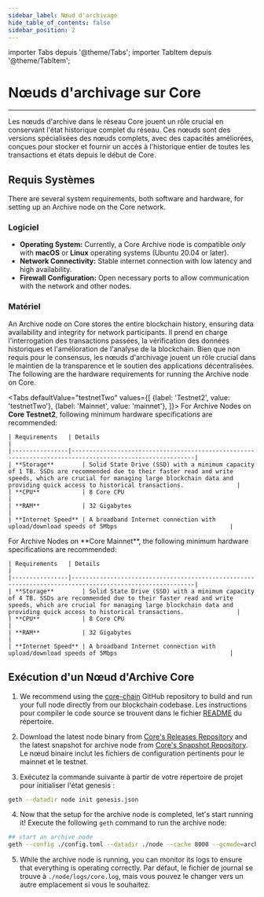 ```yaml
---
sidebar_label: Nœud d'archivage
hide_table_of_contents: false
sidebar_position: 2
---
```


importer Tabs depuis '@theme/Tabs';
importer TabItem depuis '@theme/TabItem';

# Nœuds d'archivage sur Core

---

Les nœuds d'archive dans le réseau Core jouent un rôle crucial en conservant l'état historique complet du réseau. Ces nœuds sont des versions spécialisées des nœuds complets, avec des capacités améliorées, conçues pour stocker et fournir un accès à l'historique entier de toutes les transactions et états depuis le début de Core.

## Requis Systèmes

There are several system requirements, both software and hardware, for setting up an Archive node on the Core network.

### Logiciel

- **Operating System:** Currently, a Core Archive node is compatible _only_ with **macOS** or **Linux** operating systems (Ubuntu 20.04 or later).
- **Network Connectivity:** Stable internet connection with low latency and high availability.
- **Firewall Configuration:** Open necessary ports to allow communication with the network and other nodes.

### Matériel

An Archive node on Core stores the entire blockchain history, ensuring data availability and integrity for network participants. Il prend en charge l'interrogation des transactions passées, la vérification des données historiques et l'amélioration de l'analyse de la blockchain. Bien que non requis pour le consensus, les nœuds d'archivage jouent un rôle crucial dans le maintien de la transparence et le soutien des applications décentralisées. The following are the hardware requirements for running the Archive node on Core.

<Tabs
defaultValue="testnetTwo"
values={[
{label: 'Testnet2', value: 'testnetTwo'},
{label: 'Mainnet', value: 'mainnet'},
]}> <TabItem value="testnetTwo">
For Archive Nodes on **Core Testnet2**, following minimum hardware specifications are recommended:

```
| Requirements   | Details                                                                                                 |  
|----------------|---------------------------------------------------------------------------------------------------------|
| **Storage**        | Solid State Drive (SSD) with a minimum capacity of 1 TB. SSDs are recommended due to their faster read and write speeds, which are crucial for managing large blockchain data and providing quick access to historical transactions.               |
| **CPU**            | 8 Core CPU                                                                                          |
| **RAM**            | 32 Gigabytes                                                                                        |
| **Internet Speed** | A broadband Internet connection with upload/download speeds of 5Mbps                                |
```

  </TabItem>

  <TabItem value="mainnet">
    For Archive Nodes on **Core Mainnet**, the following minimum hardware specifications are recommended:

```
| Requirements   | Details                                                                                                 |  
|----------------|---------------------------------------------------------------------------------------------------------|
| **Storage**        | Solid State Drive (SSD) with a minimum capacity of 4 TB. SSDs are recommended due to their faster read and write speeds, which are crucial for managing large blockchain data and providing quick access to historical transactions.               |
| **CPU**            | 8 Core CPU                                                                                          |
| **RAM**            | 32 Gigabytes                                                                                        |
| **Internet Speed** | A broadband Internet connection with upload/download speeds of 5Mbps                                |
```

  </TabItem>
</Tabs>

## Exécution d'un Nœud d'Archive Core

1. We recommend using the [core-chain](https://github.com/coredao-org/core-chain) GitHub repository to build and run your full node directly from our blockchain codebase. Les instructions pour compiler le code source se trouvent dans le fichier [README](https://github.com/coredao-org/core-chain#building-the-source) du répertoire.

2. Download the latest node binary from [Core's Releases Repository](https://github.com/coredao-org/core-chain/releases/latest) and the latest snapshot for archive node from [Core's Snapshot Repository](https://github.com/coredao-org/core-snapshots?tab=readme-ov-file#archive-full). Le nœud binaire inclut les fichiers de configuration pertinents pour le mainnet et le testnet.

3. Exécutez la commande suivante à partir de votre répertoire de projet pour initialiser l'état genesis :

```bash
geth --datadir node init genesis.json
```

4. Now that the setup for the archive node is completed, let's start running it! Execute the following `geth` command to run the archive node:

```bash
## start an archive node
geth --config ./config.toml --datadir ./node --cache 8000 --gcmode=archive --syncmode=full
```

5. While the archive node is running, you can monitor its logs to ensure that everything is operating correctly. Par défaut, le fichier de journal se trouve à `./node/logs/core.log`, mais vous pouvez le changer vers un autre emplacement si vous le souhaitez.




